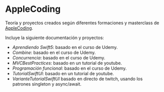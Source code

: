 # AppleCoding
Teoría y proyectos creados según diferentes formaciones y masterclass de [AppleCoding](https://www.youtube.com/@applecoding/featured).

Incluye la siguiente documentación y proyectos:

* *Aprendiendo Swift5*: basado en el curso de Udemy.
* *Combine*: basado en el curso de Udemy.
* *Concurrencia*: basado en el curso de Udemy.
* *MVCBestPractices*: basado en un tutorial de youtube.
* *Programación funcional*: basado en el curso de Udemy.
* *TutorialSwiftUI*: basado en un tutorial de youtube.
* *VarianteTutorialSwiftUI* basado en directo de twitch, usando los patrones singleton y async/await.
